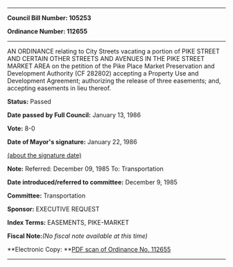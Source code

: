 

********

**Council Bill Number: 105253**
   
**Ordinance Number: 112655**
********

 AN ORDINANCE relating to City Streets vacating a portion of PIKE STREET AND CERTAIN OTHER STREETS AND AVENUES IN THE PIKE STREET MARKET AREA on the petition of the Pike Place Market Preservation and Development Authority (CF 282802) accepting a Property Use and Development Agreement; authorizing the release of three easements; and, accepting easements in lieu thereof.

**Status:** Passed
   
**Date passed by Full Council:** January 13, 1986
   
**Vote:** 8-0
   
**Date of Mayor's signature:** January 22, 1986
   
[(about the signature date)](/~public/approvaldate.htm)
   
   
**Note:** Referred: December 09, 1985 To: Transportation

   
**Date introduced/referred to committee:** December 9, 1985
   
**Committee:** Transportation
   
**Sponsor:** EXECUTIVE REQUEST
   
   
**Index Terms:** EASEMENTS, PIKE-MARKET

**Fiscal Note:**_(No fiscal note available at this time)_

**Electronic Copy: **[PDF scan of Ordinance No. 112655](/~archives/Ordinances/Ord_112655.pdf)

********

